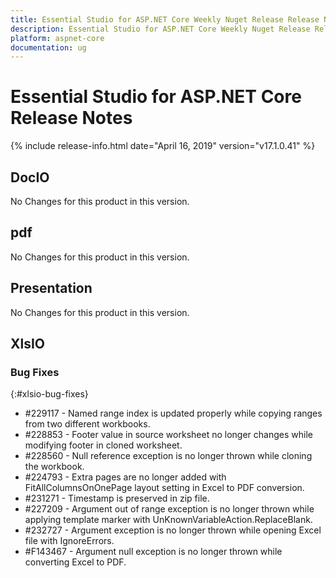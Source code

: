 ```yaml
---
title: Essential Studio for ASP.NET Core Weekly Nuget Release Release Notes  
description: Essential Studio for ASP.NET Core Weekly Nuget Release Release Notes  
platform: aspnet-core
documentation: ug
---
```


# Essential Studio for ASP.NET Core  Release Notes  

{% include release-info.html date="April 16, 2019"  version="v17.1.0.41" %} 






## DocIO

No Changes for this product in this version.

[//]: # "Delete the contents of this file while new content is added."

## pdf

No Changes for this product in this version.

[//]: # "Delete the contents of this file while new content is added."

## Presentation

No Changes for this product in this version.

[//]: # "Delete the contents of this file while new content is added."

## XlsIO

### Bug Fixes
{:#xlsio-bug-fixes}

* \#229117 - Named range index is updated properly while copying ranges from two different workbooks.
* \#228853 - Footer value in source worksheet no longer changes while modifying footer in cloned worksheet.
* \#228560 - Null reference exception is no longer thrown while cloning the workbook.
* \#224793 - Extra pages are no longer added with FitAllColumnsOnOnePage layout setting in Excel to PDF conversion.
* \#231271 - Timestamp is preserved in zip file.
* \#227209 - Argument out of range exception is no longer thrown while applying template marker with UnKnownVariableAction.ReplaceBlank.
* \#232727 - Argument exception is no longer thrown while opening Excel file with IgnoreErrors.
* \#F143467 - Argument null exception is no longer thrown while converting Excel to PDF.
